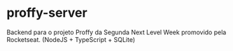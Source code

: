 # proffy-server
Backend para o projeto Proffy da Segunda Next Level Week promovido pela Rocketseat. (NodeJS + TypeScript + SQLite)
